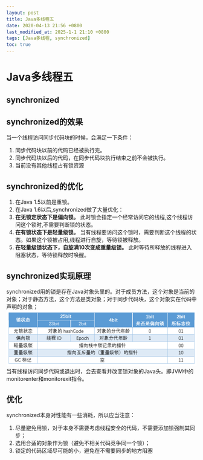 ```yaml
---
layout: post
title: Java多线程五
date: 2020-04-13 21:56 +0800
last_modified_at: 2025-1-1 21:10 +0800
tags: [Java多线程, synchronized]
toc: true
---
```

# Java多线程五

## synchronized
## synchronized的效果
当一个线程访问同步代码块的时候，会满足一下条件：
  1. 同步代码块以前的代码已经被执行完。
  2. 同步代码块以后的代码，在同步代码块执行结束之前不会被执行。
  3. 当前没有其他线程占有锁资源  

## synchronized的优化
1. 在Java 1.5以前是重锁。
2. 在Java 1.6以后,synchronized做了大量优化：
  1. **在无锁定状态下是偏向锁。** 此时锁会指定一个经常访问它的线程,这个线程访问这个锁时,不需要判断锁的状态。
  2. **在有锁状态下是轻量级锁。** 当有线程要访问这个锁时，需要判断这个线程的状态。如果这个锁被占用,线程进行自旋，等待锁被释放。
  3. **在轻量级锁状态下，自旋满10次变成重量级锁。** 此时等待所释放的线程进入阻塞状态，等待锁释放时唤醒。

## synchronized实现原理
synchronized用的锁是存在Java对象头里的。对于成员方法，这个对象是当前的对象；对于静态方法，这个方法是类对象；对于同步代码块，这个对象实在代码中声明的对象；
![Java对象头](https://github.com/Charles199310/Charles199310.github.io/blob/main/assets/images/mutithread_02.png?raw=true)
当有线程访问同步代码或退出时，会去查看并改变锁对象的Java头。即JVM中的monitorenter和monitorexit指令。

## 优化
synchronized本身对性能有一些消耗，所以应当注意：
  1. 尽量避免用锁，对于本身不需要考虑线程安全的代码，不需要添加锁强制其同步；
  2. 选用合适的对象作为锁（避免不相关代码竞争同一个锁）；
  3. 锁定的代码区域尽可能的小，避免在不需要同步的地方阻塞
